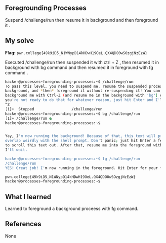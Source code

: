 ## Foregrounding Processes
Suspend /challenge/run then resume it in background and then foreground it .

## My solve
**Flag:** `pwn.college{49k9iD5_N1WNypD14kHDwH19OeL.QX4QDO0wSOzgjNzEzW}`

Executed /challenge/run then suspended it with ctrl + Z , then resumed it in background with bg command and then resumed it in foreground with fg command .

```bash
hacker@processes~foregrounding-processes:~$ /challenge/run
To pass this level, you need to suspend me, resume the suspended process in the
background, and *then* foreground it without re-suspending it! You can
background me with Ctrl-Z (and resume me in the background with 'bg') or, if
you're not ready to do that for whatever reason, just hit Enter and I'll exit!
^Z
[1]+  Stopped                 /challenge/run
hacker@processes~foregrounding-processes:~$ bg /challenge/run
[1]+ /challenge/run &
hacker@processes~foregrounding-processes:~$


Yay, I'm now running the background! Because of that, this text will probably
overlap weirdly with the shell prompt. Don't panic; just hit Enter a few times
to scroll this text out. After that, resume me into the foreground with 'fg';
I'll wait.

hacker@processes~foregrounding-processes:~$ fg /challenge/run
/challenge/run
YES! Great job! I'm now running in the foreground. Hit Enter for your flag!

pwn.college{49k9iD5_N1WNypD14kHDwH19OeL.QX4QDO0wSOzgjNzEzW}
hacker@processes~foregrounding-processes:~$
```

## What I learned 
Learned to foreground a background proceess with fg command.

## References 
None
